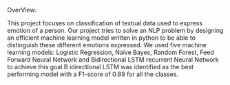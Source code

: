 OverView:

This project focuses on classification of textual data used to express emotion of a person. Our
project tries to solve an NLP problem by designing an efficient machine learning model written in
python to be able to distinguish these different emotions expressed. We used five machine learning
models: Logistic Regression, Naïve Bayes, Random Forest, Feed Forward Neural Network and
Bidirectional LSTM recurrent Neural Network to achieve this goal.B idirectional LSTM was identified as the best performing model with a F1-score of 0.89 for all the classes.
